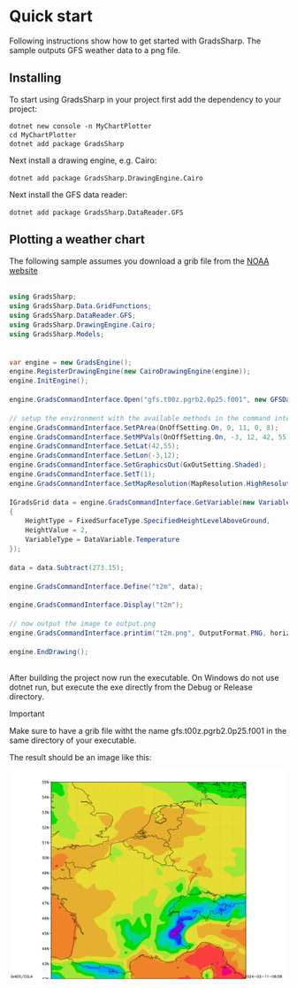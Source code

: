 # Quick start

Following instructions show how to get started with GradsSharp. The sample outputs GFS weather data to a png file. 

## Installing

To start using GradsSharp in your project first add the dependency to your project:

```
dotnet new console -n MyChartPlotter
cd MyChartPlotter
dotnet add package GradsSharp
```

Next install a drawing engine, e.g. Cairo:

```dotnet add package GradsSharp.DrawingEngine.Cairo```

Next install the GFS data reader:

```dotnet add package GradsSharp.DataReader.GFS```

## Plotting a weather chart

The following sample assumes you download a grib file from the [NOAA website](https://nomads.ncep.noaa.gov/gribfilter.php?ds=gfs_0p25)

```csharp

using GradsSharp;
using GradsSharp.Data.GridFunctions;
using GradsSharp.DataReader.GFS;
using GradsSharp.DrawingEngine.Cairo;
using GradsSharp.Models;


var engine = new GradsEngine();
engine.RegisterDrawingEngine(new CairoDrawingEngine(engine));
engine.InitEngine();

engine.GradsCommandInterface.Open("gfs.t00z.pgrb2.0p25.f001", new GFSDataReader());

// setup the environment with the available methods in the command interface
engine.GradsCommandInterface.SetPArea(OnOffSetting.On, 0, 11, 0, 8);
engine.GradsCommandInterface.SetMPVals(OnOffSetting.On, -3, 12, 42, 55);
engine.GradsCommandInterface.SetLat(42,55);
engine.GradsCommandInterface.SetLon(-3,12);
engine.GradsCommandInterface.SetGraphicsOut(GxOutSetting.Shaded);
engine.GradsCommandInterface.SetT(1);
engine.GradsCommandInterface.SetMapResolution(MapResolution.HighResolution);

IGradsGrid data = engine.GradsCommandInterface.GetVariable(new VariableDefinition()
{
    HeightType = FixedSurfaceType.SpecifiedHeightLevelAboveGround,
    HeightValue = 2,
    VariableType = DataVariable.Temperature
});

data = data.Subtract(273.15);

engine.GradsCommandInterface.Define("t2m", data);

engine.GradsCommandInterface.Display("t2m");

// now output the image to output.png
engine.GradsCommandInterface.printim("t2m.png", OutputFormat.PNG, horizontalSize: 1024, verticalSize: 768);

engine.EndDrawing();
 
```



After building the project now run the executable.  On Windows do not use dotnet run, but execute the exe directly from the Debug or Release directory.

> [!IMPORTANT]
> Make sure to have a grib file witht the name gfs.t00z.pgrb2.0p25.f001 in the same directory of your executable.

The result should be an image like this:

![Temparature 2m](/images/t2m.png)